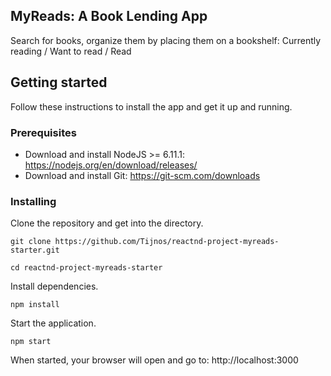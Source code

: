 ## MyReads: A Book Lending App
Search for books, organize them by placing them on a bookshelf: Currently reading / Want to read / Read

## Getting started

Follow these instructions to install the app and get it up and running.

### Prerequisites
* Download and install NodeJS >= 6.11.1: https://nodejs.org/en/download/releases/
* Download and install Git: https://git-scm.com/downloads


### Installing
Clone the repository and get into the directory.
```
git clone https://github.com/Tijnos/reactnd-project-myreads-starter.git
```
```
cd reactnd-project-myreads-starter
```
Install dependencies.
```
npm install
```
Start the application.
```
npm start
```
When started, your browser will open and go to: http://localhost:3000
